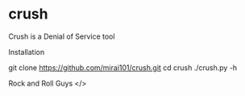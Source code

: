 # crush
Crush is a Denial of Service tool

Installation

git clone https://github.com/mirai101/crush.git
cd crush
./crush.py -h

Rock and Roll Guys </>
